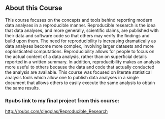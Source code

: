 ## **About this Course**

This course focuses on the concepts and tools behind reporting modern data analyses in a reproducible manner. Reproducible research is the idea that data analyses, and more generally, scientific claims, are published with their data and software code so that others may verify the findings and build upon them. The need for reproducibility is increasing dramatically as data analyses become more complex, involving larger datasets and more sophisticated computations. Reproducibility allows for people to focus on the actual content of a data analysis, rather than on superficial details reported in a written summary. In addition, reproducibility makes an analysis more useful to others because the data and code that actually conducted the analysis are available. This course was focused on literate statistical analysis tools which allow one to publish data analyses in a single document that allows others to easily execute the same analysis to obtain the same results.

### **Rpubs link to my final project from this course:**
<http://rpubs.com/diegolas/Reproducible_Research>

